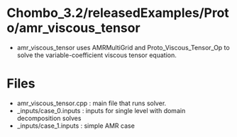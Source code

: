 # Chombo_3.2/releasedExamples/Proto/amr_viscous_tensor
* amr_viscous_tensor uses AMRMultiGrid and Proto_Viscous_Tensor_Op to solve the variable-coefficient viscous tensor equation.

# Files
* amr_viscous_tensor.cpp : main file that runs solver.
* _inputs/case_0.inputs : inputs for single level with domain decomposition solves 
* _inputs/case_1.inputs : simple AMR case

